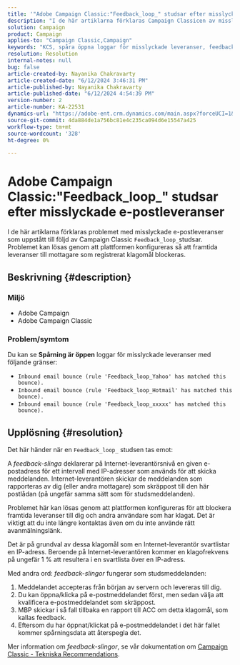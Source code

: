 ```yaml
---
title: '"Adobe Campaign Classic:"Feedback_loop_" studsar efter misslyckade e-postleveranser"'
description: "I de här artiklarna förklaras Campaign Classicen av misslyckade e-postleveranser som är ett resultat av Feedback_loop_bounces."
solution: Campaign
product: Campaign
applies-to: "Campaign Classic,Campaign"
keywords: "KCS, spåra öppna loggar för misslyckade leveranser, feedbackloop, inkommande e-poststuds, ACC, "
resolution: Resolution
internal-notes: null
bug: false
article-created-by: Nayanika Chakravarty
article-created-date: "6/12/2024 3:46:31 PM"
article-published-by: Nayanika Chakravarty
article-published-date: "6/12/2024 4:54:39 PM"
version-number: 2
article-number: KA-22531
dynamics-url: "https://adobe-ent.crm.dynamics.com/main.aspx?forceUCI=1&pagetype=entityrecord&etn=knowledgearticle&id=3c4ab7eb-d228-ef11-840b-0022480a40c2"
source-git-commit: 4da884de1a756bc81e4c235ca094d6e15547a425
workflow-type: tm+mt
source-wordcount: '328'
ht-degree: 0%

---
```


# Adobe Campaign Classic:&quot;Feedback_loop_&quot; studsar efter misslyckade e-postleveranser


I de här artiklarna förklaras problemet med misslyckade e-postleveranser som uppstått till följd av Campaign Classic `Feedback_loop_`studsar. Problemet kan lösas genom att plattformen konfigureras så att framtida leveranser till mottagare som registrerat klagomål blockeras.

## Beskrivning {#description}


### Miljö

- Adobe Campaign
- Adobe Campaign Classic


### Problem/symtom

Du kan se <b>Spårning är öppen</b> loggar för misslyckade leveranser med följande gränser:

- `Inbound email bounce (rule 'Feedback_loop_Yahoo' has matched this bounce).`
- `Inbound email bounce (rule 'Feedback_loop_Hotmail' has matched this bounce).`
- `Inbound email bounce (rule 'Feedback_loop_xxxxx' has matched this bounce).`



## Upplösning {#resolution}


Det här händer när en `Feedback_loop_` studsen tas emot:

A *feedback-slinga* deklarerar på Internet-leverantörsnivå en given e-postadress för ett intervall med IP-adresser som används för att skicka meddelanden. Internet-leverantören skickar de meddelanden som rapporteras av dig (eller andra mottagare) som skräppost till den här postlådan (på ungefär samma sätt som för studsmeddelanden).

Problemet här kan lösas genom att plattformen konfigureras för att blockera framtida leveranser till dig och andra användare som har klagat. Det är viktigt att du inte längre kontaktas även om du inte använde rätt avanmälningslänk.

Det är på grundval av dessa klagomål som en Internet-leverantör svartlistar en IP-adress. Beroende på Internet-leverantören kommer en klagofrekvens på ungefär 1 % att resultera i en svartlista över en IP-adress.

Med andra ord: *feedback-slingor* fungerar som studsmeddelanden:

1. Meddelandet accepteras från början av servern och levereras till dig.
2. Du kan öppna/klicka på e-postmeddelandet först, men sedan välja att kvalificera e-postmeddelandet som skräppost.
3. MBP skickar i så fall tillbaka en rapport till ACC om detta klagomål, som kallas feedback.
4. Eftersom du har öppnat/klickat på e-postmeddelandet i det här fallet kommer spårningsdata att återspegla det.


Mer information om *feedback-slingor*, se vår dokumentation om [Campaign Classic - Tekniska Recommendations](https://experienceleague.adobe.com/docs/deliverability-learn/deliverability-best-practice-guide/additional-resources/campaign/acc-technical-recommendations.html?lang=en#feedback-loop-acc).
